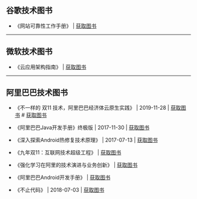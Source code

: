 ## 谷歌技术图书

* 《网站可靠性工作手册》 | [获取图书](http://dl-zimo.xiaosongfu.com/the-site-reliability-workbook-next18.pdf)

---  

## 微软技术图书

* 《云应用架构指南》 | [获取图书](http://dl-zimo.xiaosongfu.com/Cloud_Application_Architecture_Guide_EN_US.pdf)

---  

## 阿里巴巴技术图书

* 《不一样的 双11 技术，阿里巴巴经济体云原生实践》 | 2019-11-28 | [获取图书](https://developer.aliyun.com/article/728327?spm=a1z389.11499242.0.0.65452413fvyWIF&utm_content=g_1000090034) # [获取图书](https://files.alicdn.com/tpsservice/36a3b469dde8d0e8995b685127c2540c.pdf?spm=a2c6h.12873639.0.0.160d4872rITzPW&file=36a3b469dde8d0e8995b685127c2540c.pdf)
* 《阿里巴巴Java开发手册》终极版 | 2017-11-30 | [获取图书](http://techforum-img.cn-hangzhou.oss-pub.aliyun-inc.com/Java_1512024443940.pdf)

* 《深入探索Android热修复技术原理》 | 2017-07-13  | [获取图书](https://mp.weixin.qq.com/s/Yp-Z5E9FKC2gCRM-_998gw)

* 《九年双11：互联网技术超级工程》 | [获取图书](https://102.alibaba.com/downloadFile.do?file=1516614343703/AliDouble11.pdf)

* 《强化学习在阿里的技术演进与业务创新》 | [获取图书](https://102.alibaba.com/downloadFile.do?file=1517812754285/reinforcement_learning.pdf)

* 《阿里巴巴Android开发手册》 | [获取图书](https://edu.aliyun.com/course/813)

* 《不止代码》 | 2018-07-03 | [获取图书](https://102.alibaba.com/downloadFile.do?file=1530517140411/Codelife.pdf)
